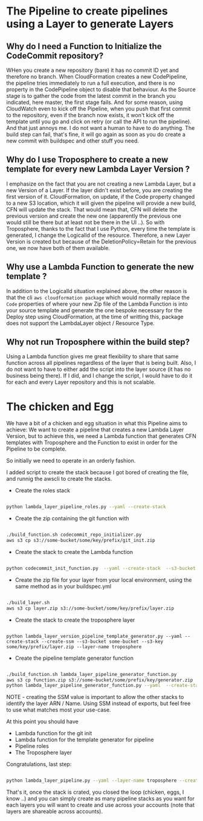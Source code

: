 The Pipeline to create pipelines using a Layer to generate Layers
=================================================================

Why do I need a Function to Initialize the CodeCommit repository?
-----------------------------------------------------------------

WHen you create a new repository (bare) it has no commit ID yet and therefore no branch. When CloudFormation creates a new CodePipeline, the pipeline tries immediately to run a full execution, and there is no property in the CodePipeline object to disable that behaviour.
As the Source stage is to gather the code from the latest commit in the branch you indicated, here master, the first stage fails.
And for some reason, using CloudWatch even to kick off the Pipeline, when you push that first commit to the repository, even if the branch now exists, it won't kick off the template until you go and click on retry (or call the API to run the pipeline). And that just annoys me. I do not want a human to have to do anything. The build step can fail, that's fine, it will go again as soon as you do create a new commit with buildspec and other stuff you need.

Why do I use Troposphere to create a new template for every new Lambda Layer Version ?
--------------------------------------------------------------------------------------

I emphasize on the fact that you are not creating a new Lambda Layer, but a new Version of a Layer. If the layer didn't exist before, you are creating the first version of it. CloudFormation, on update, if the Code property changed to a new S3 location, which it will given the pipeline will provide a new build, CFN will update the stack. That would mean that, CFN will delete the previous version and create the new one (apparently the previous one would still be there but at least not be there in the UI ..). So with Troposphere, thanks to the fact that I use Python, every time the template is generated, I change the LogicalId of the resource. Therefore, a new Layer Version is created but because of the DeletionPolicy=Retain for the previous one, we now have both of them available.

Why use a Lambda Function to generate the new template ?
-------------------------------------------------------------

In addition to the LogicalId situation explained above, the other reason is that the cli `aws cloudformation package` which would normally replace the `Code` properties of where your new Zip file of the Lambda Function is into your source template and generate the one bespoke necessary for the Deploy step using CloudFormation, at the time of writting this, package does not support the LambdaLayer object / Resource Type.

Why not run Troposphere within the build step?
---------------------------------------------------

Using a Lambda function gives me great flexibility to share that same function across all pipelines regardless of the layer that is being built. Also, I do not want to have to either add the script into the layer source (it has no business being there). If I did, and I change the script, I would have to do it for each and every Layer repository and this is not scalable.

The chicken and Egg
===================

We have a bit of a chicken and egg situation in what this Pipeline aims to achieve:
We want to create a pipeline that creates a new Lambda Layer Version, but to achieve this, we need a Lambda function that generates CFN templates with Troposphere and the Function to exist in order for the Pipeline to be complete.

So initially we need to operate in an orderly fashion.

I added script to create the stack because I got bored of creating the file, and runnig the awscli to create the stacks.

- Create the roles stack
```bash

python lambda_layer_pipeline_roles.py --yaml --create-stack

```
- Create the zip containing the git function with
```bash

./build_function.sh codecommit_repo_initializer.py
aws s3 cp s3://some-bucket/some/key/prefix/git_init.zip

```

- Create the stack to create the Lambda function
```bash

python codecommit_init_function.py  --yaml --create-stack  --s3-bucket some-bucket --s3-key some/key/prefix/git_init.zip

```

- Create the zip file for your layer from your local environment, using the same method as in your buildspec.yml
```bash

./build_layer.sh
aws s3 cp layer.zip s3://some-bucket/some/key/prefix/layer.zip

```
- Create the stack to create the troposphere layer
```

python lambda_layer_version_pipeline_template_generator.py --yaml --create-stack --create-ssm --s3-bucket some-bucket --s3-key some/key/prefix/layer.zip --layer-name troposphere

```

- Create the pipeline template generator function

```bash

./build_function.sh lambda_layer_pipeline_generator_function.py
aws s3 cp function.zip s3://some-bucket/some/prefix/key/generator.zip
python lambda_layer_pipeline_generator_function.py --yaml  --create-stack  --s3-bucket some-bucke --s3-key some/prefix/key/generator.zip

```


NOTE - creating the SSM value is important to allow the other stacks to identify the layer ARN / Name. Using SSM instead of exports, but feel free to use what matches most your use-case.

At this point you should have
- Lambda function for the git init
- Lambda function for the template generator for pipeline
- Pipeline roles
- The Troposphere layer

Congratulations, last step:

```bash

python lambda_layer_pipeline.py --yaml --layer-name troposphere --create-stack

```

That's it, once the stack is crated, you closed the loop (chicken, eggs, I know ..) and you can simply create as many pipeline stacks as you want for each layers you will want to create and use across your accounts (note that layers are shareable across accounts).
